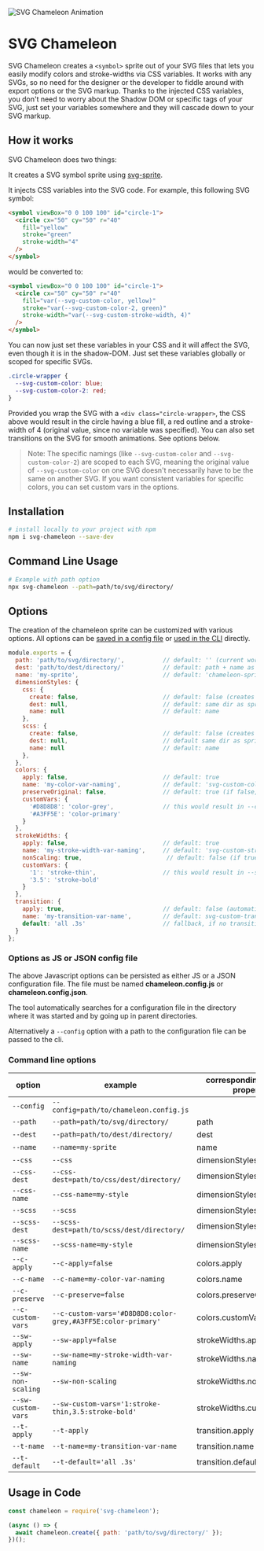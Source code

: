 ![SVG Chameleon Animation](https://christianreich.art/svg-chameleon-logo.gif)

# SVG Chameleon

SVG Chameleon creates a ```<symbol>``` sprite out of your SVG files that lets you easily modify colors and stroke-widths via CSS variables. It works with any SVGs, so no need for the designer or the developer to fiddle around with export options or the SVG markup. Thanks to the injected CSS variables, you don't need to worry about the Shadow DOM or specific tags of your SVG, just set your variables somewhere and they will cascade down to your SVG markup.

## How it works

SVG Chameleon does two things:

It creates a SVG symbol sprite using [svg-sprite](https://www.npmjs.com/package/svg-sprite).

It injects CSS variables into the SVG code. For example, this following SVG symbol:

```html
<symbol viewBox="0 0 100 100" id="circle-1">
  <circle cx="50" cy="50" r="40"
    fill="yellow"
    stroke="green"
    stroke-width="4"
  />
</symbol>
```

would be converted to:

```html
<symbol viewBox="0 0 100 100" id="circle-1">
  <circle cx="50" cy="50" r="40"
    fill="var(--svg-custom-color, yellow)"
    stroke="var(--svg-custom-color-2, green)"
    stroke-width="var(--svg-custom-stroke-width, 4)"
  />
</symbol>
```

You can now just set these variables in your CSS and it will affect the SVG, even though it is in the shadow-DOM.
Just set these variables globally or scoped for specific SVGs.

```css
.circle-wrapper {
  --svg-custom-color: blue;
  --svg-custom-color-2: red;
}
```

Provided you wrap the SVG with a ```<div class="circle-wrapper>```, the CSS above would result in the circle having a blue fill, a red outline and a stroke-width of 4 (original value, since no variable was specified). You can also set transitions on the SVG for smooth animations. See options below.

> Note: The specific namings (like ```--svg-custom-color``` and ```--svg-custom-color-2```) are scoped to each SVG, meaning the original value of ```--svg-custom-color``` on one SVG doesn't necessarily have to be the same on another SVG. If you want consistent variables for specific colors, you can set custom vars in the options.

## Installation

``` bash
# install locally to your project with npm
npm i svg-chameleon --save-dev
```

## Command Line Usage

``` bash
# Example with path option
npx svg-chameleon --path=path/to/svg/directory/
```

## Options

The creation of the chameleon sprite can be customized with various options. All options can be [saved in a config file](#options-as-js-or-json-config-file) or [used in the CLI](#command-line-options) directly.

```javascript
module.exports = {
  path: 'path/to/svg/directory/',           // default: '' (current working directory)
  dest: 'path/to/dest/directory/'           // default: path + name as subfolder, if dest is specified no additional subfolder is created
  name: 'my-sprite',                        // default: 'chameleon-sprite' (used for .svg, .scss and .css files)
  dimensionStyles: {
    css: {
      create: false,                        // default: false (creates css with classes for dimensions / automatically true if other option is set)
      dest: null,                           // default: same dir as sprite
      name: null                            // default: name
    },
    scss: {
      create: false,                        // default: false (creates scss with classes for dimensions / automatically true if other option is set)
      dest: null,                           // default same dir as sprite
      name: null                            // default: name
    },
  },
  colors: {
    apply: false,                           // default: true
    name: 'my-color-var-naming',            // default: 'svg-custom-color' (additional colors are named 'svg-custom-color-2' and so on)
    preserveOriginal: false,                // default: true (if false, replaces original color with 'currentColor')
    customVars: {
      '#D8D8D8': 'color-grey',              // this would result in --color-grey for every color attribute with '#D8D8D8' (--svg-custom-color will still override this)
      '#A3FF5E': 'color-primary'
    }
  },
  strokeWidths: {
    apply: false,                           // default: true
    name: 'my-stroke-width-var-naming',     // default: 'svg-custom-stroke-width' (additional stroke-widths are named 'svg-custom-stroke-width-2' and so on)
    nonScaling: true,                        // default: false (if true, preserves the stroke-width when scaling the SVG)
    customVars: {
      '1': 'stroke-thin',                   // this would result in --stroke-thin for every stroke-width with '1' (--svg-custom-stroke-width will still override this)
      '3.5': 'stroke-bold'
    }
  },
  transition: {
    apply: true,                            // default: false (automatically true if one of the other transition options is given)
    name: 'my-transition-var-name',         // default: svg-custom-transition
    default: 'all .3s'                      // fallback, if no transition variable is assigned in your CSS
  }
};
```

### Options as JS or JSON config file

The above Javascript options can be persisted as either JS or a JSON configuration file. The file must be named **chameleon.config.js** or **chameleon.config.json**.

The tool automatically searches for a configuration file in the directory where it was started and by going up in parent directories.

Alternatively a `--config` option with a path to the configuration file can be passed to the cli.

### Command line options

| option |  example | corresponding options property |
|--|--|--|
| `--config` | `--config=path/to/chameleon.config.js` |  |
| `--path` | `--path=path/to/svg/directory/` | path |
| `--dest` | `--path=path/to/dest/directory/`  | dest |
| `--name` | `--name=my-sprite` | name |
| `--css` | `--css` | dimensionStyles.css.create |
| `--css-dest` | `--css-dest=path/to/css/dest/directory/` | dimensionStyles.css.dest |
| `--css-name` | `--css-name=my-style` | dimensionStyles.css.name |
| `--scss` | `--scss` | dimensionStyles.scss.create |
| `--scss-dest` | `--scss-dest=path/to/scss/dest/directory/` | dimensionStyles.scss.dest |
| `--scss-name` | `--scss-name=my-style` | dimensionStyles.scss.name |
| `--c-apply` | `--c-apply=false` | colors.apply |
| `--c-name` | `--c-name=my-color-var-naming` | colors.name |
| `--c-preserve` | `--c-preserve=false` | colors.preserveOriginal |
| `--c-custom-vars` | `--c-custom-vars='#D8D8D8:color-grey,#A3FF5E:color-primary'` | colors.customVars |
| `--sw-apply` | `--sw-apply=false` | strokeWidths.apply |
| `--sw-name` | `--sw-name=my-stroke-width-var-naming` | strokeWidths.name |
| `--sw-non-scaling` | `--sw-non-scaling` | strokeWidths.noScaling |
| `--sw-custom-vars` | `--sw-custom-vars='1:stroke-thin,3.5:stroke-bold'` | strokeWidths.customVars |
| `--t-apply` | `--t-apply` | transition.apply |
| `--t-name` | `--t-name=my-transition-var-name` | transition.name |
| `--t-default` | `--t-default='all .3s'` | transition.default |

## Usage in Code

```javascript
const chameleon = require('svg-chameleon');

(async () => {
  await chameleon.create({ path: 'path/to/svg/directory/' });
})();
```
